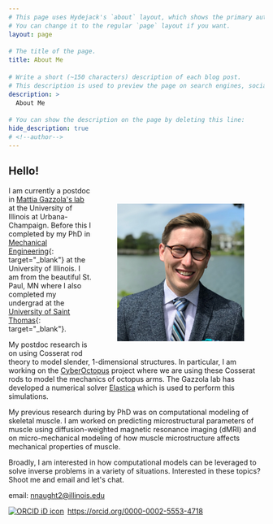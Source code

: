 ```yaml
---
# This page uses Hydejack's `about` layout, which shows the primary author's picture and about text at the top.
# You can change it to the regular `page` layout if you want.
layout: page

# The title of the page.
title: About Me

# Write a short (~150 characters) description of each blog post.
# This description is used to preview the page on search engines, social media, etc.
description: > 
  About Me

# You can show the description on the page by deleting this line:
hide_description: true
# <!--author-->
---
```


## Hello! 


<figure style="float: right; padding-left:10px; padding-top:20px;">
<img src="/assets/img/headshot.jpg" width="250">
</figure>


I am currently a postdoc in [Mattia Gazzola's lab](http:/mattia-lab.com)  at the University of Illinois at Urbana-Champaign. Before this I completed by my PhD in [Mechanical Engineering](https://mechse.illinois.edu/){: target="_blank"} at the University of Illinois. I am from the beautiful St. Paul, MN where I also completed my undergrad at the [University of Saint Thomas](https://stthomas.edu){: target="_blank"}.

My postdoc research is on using Cosserat rod theory to model slender, 1-dimensional structures. In particular, I am working on the [CyberOctopus](https://cyberoctopus.csl.illinois.edu/) project where we are using these Cosserat rods to model the mechanics of octopus arms. The Gazzola lab has developed a numerical solver [Elastica](https://cosseratrods.org) which is used to perform this simulations. 

My previous research during by PhD was on computational modeling of skeletal muscle. I am worked on predicting microstructural parameters of muscle using diffusion-weighted magnetic resonance imaging (dMRI) and on micro-mechanical modeling of how muscle microstructure affects mechanical properties of muscle.

Broadly, I am interested in how computational models can be leveraged to solve inverse problems in a variety of situations. Interested in these topics? Shoot me and email and let's chat. 

email: [nnaught2@illinois.edu](mailto:nnaught2@illinois.edu)


<div itemscope itemtype="https://schema.org/Person"><a itemprop="sameAs" content="https://orcid.org/0000-0002-5553-4718" href="https://orcid.org/0000-0002-5553-4718" target="orcid.widget" rel="noopener noreferrer" style="vertical-align:top;"><img src="https://orcid.org/sites/default/files/images/orcid_16x16.png" style="width:1em;margin-right:.5em;" alt="ORCID iD icon">https://orcid.org/0000-0002-5553-4718</a></div>
